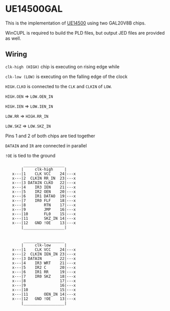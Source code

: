 # UE14500GAL

This is the implementation of [UE14500](https://github.com/Nakazoto/UEVTC/wiki/UE14500-Processor) using two GAL20V8B chips.

WinCUPL is required to build the PLD files, but output JED files are provided as well.

## Wiring

`clk-high (HIGH)` chip is executing on rising edge while

`clk-low (LOW)` is executing on the falling edge of the clock

`HIGH.CLKO` is connected to the `CLK` and `CLKIN` of `LOW`.

`HIGH.OEN` => `LOW.OEN_IN`

`HIGH.IEN` => `LOW.IEN_IN`

`LOW.RR` => `HIGH.RR_IN`

`LOW.SKZ` => `LOW.SKZ_IN`

Pins 1 and 2 of both chips are tied together

`DATAIN` and `IR` are connected in parallel

`!OE` is tied to the ground


```
        __________________
       |     clk-high     |
   x---|1    CLK VCC    24|---x
   x---|2  CLKIN RR_IN  23|---x
   x---|3 DATAIN CLKO   22|---x
   x---|4    IR3 IEN    21|---x
   x---|5    IR2 OEN    20|---x
   x---|6    IR1 DATAO  19|---x
   x---|7    IR0 FLF    18|---x
   x---|8        RTN    17|---x
   x---|9        JMP    16|---x
   x---|10       FL0    15|---x
   x---|11       SKZ_IN 14|---x
   x---|12   GND !OE    13|---x
       |__________________|


        __________________
       |     clk-low      |
   x---|1    CLK VCC    24|---x
   x---|2  CLKIN IEN_IN 23|---x
   x---|3 DATAIN        22|---x
   x---|4    IR3 WRT    21|---x
   x---|5    IR2 C      20|---x
   x---|6    IR1 RR     19|---x
   x---|7    IR0 SKZ    18|---x
   x---|8               17|---x
   x---|9               16|---x
   x---|10              15|---x
   x---|11       OEN_IN 14|---x
   x---|12   GND !OE    13|---x
       |__________________|
```
